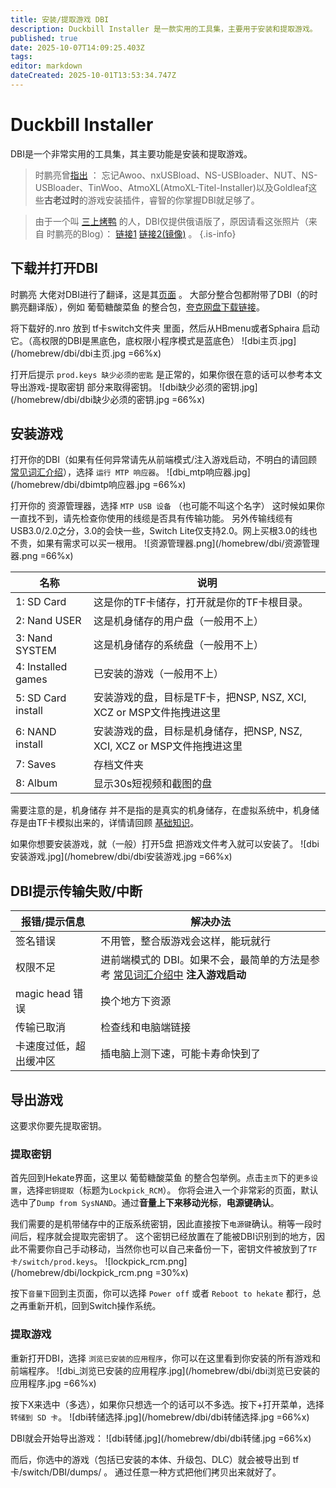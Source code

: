 ```yaml
---
title: 安装/提取游戏 DBI
description: Duckbill Installer 是一款实用的工具集，主要用于安装和提取游戏。
published: true
date: 2025-10-07T14:09:25.403Z
tags: 
editor: markdown
dateCreated: 2025-10-01T13:53:34.747Z
---
```


# Duckbill Installer

DBI是一个非常实用的工具集，其主要功能是安装和提取游戏。

> 时鹏亮曾[指出](https://shipengliang.com/games/switch-dbi-%e5%9b%be%e6%96%87%e4%bd%bf%e7%94%a8%e6%95%99%e7%a8%8b.html) ：
忘记Awoo、nxUSBload、NS-USBloader、NUT、NS-USBloader、TinWoo、AtmoXL(AtmoXL-Titel-Installer)以及Goldleaf这些**古老过时**的游戏安装插件，睿智的你掌握DBI就足够了。

> 由于一个叫 [三上烤鸭](https://space.bilibili.com/679023184) 的人，DBI仅提供俄语版了，原因请看这张照片（来自 时鹏亮的Blog）： [链接1](https://pic.shipengliang.com/wp-content/uploads/2025/05/%E5%85%B3%E4%BA%8EDBI%E4%B8%BA%E4%BB%80%E4%B9%88%E5%8E%BB%E6%8E%89%E4%BA%86%E4%B8%AD%E6%96%87%E7%89%88.png) [链接2(镜像)](https://dl.awa.cool/huangsam04/%E5%85%B3%E4%BA%8EDBI%E4%B8%BA%E4%BB%80%E4%B9%88%E5%8E%BB%E6%8E%89%E4%BA%86%E4%B8%AD%E6%96%87%E7%89%88.png) 。
{.is-info}


## 下载并打开DBI
时鹏亮 大佬对DBI进行了翻译，这是其[页面](https://shipengliang.com/games/%e7%ab%af%e5%8d%88%e8%8a%82%e5%84%bf%e7%ab%a5%e8%8a%82%e7%a4%bc%e7%89%a9%ef%bc%9a%e5%85%a8%e7%90%83%e9%a6%96%e5%8f%91-dbi-%e4%b8%ad%e6%96%87%e7%89%88.html) 。
大部分整合包都附带了DBI（的时鹏亮翻译版），例如 葡萄糖酸菜鱼 的整合包，[夸克网盘下载链接](https://pan.quark.cn/s/3c0d28411181)。

将下载好的.nro 放到 tf卡switch文件夹 里面，然后从HBmenu或者Sphaira 启动它。（高权限的DBI是黑底色，底权限小程序模式是蓝底色）
![dbi主页.jpg](/homebrew/dbi/dbi主页.jpg =66%x)

打开后提示 `prod.keys 缺少必须的密匙` 是正常的，如果你很在意的话可以参考本文 导出游戏-提取密钥 部分来取得密钥。
![dbi缺少必须的密钥.jpg](/homebrew/dbi/dbi缺少必须的密钥.jpg =66%x)
## 安装游戏
打开你的DBI（如果有任何异常请先从前端模式/注入游戏启动，不明白的请回顾 [常见词汇介绍](/CommonTerms)），选择 `运行 MTP 响应器`。
![dbi_mtp响应器.jpg](/homebrew/dbi/dbimtp响应器.jpg =66%x)

打开你的 资源管理器，选择 `MTP USB 设备` （也可能不叫这个名字）
这时候如果你一直找不到，请先检查你使用的线缆是否具有传输功能。
另外传输线缆有USB3.0/2.0之分，3.0的会快一些，Switch Lite仅支持2.0。网上买根3.0的线也不贵，如果有需求可以买一根用。
![资源管理器.png](/homebrew/dbi/资源管理器.png =66%x)

| 名称              | 说明 |
| ----------------- | ---- |
| 1: SD Card        | 这是你的TF卡储存，打开就是你的TF卡根目录。 |
| 2: Nand USER      | 这是机身储存的用户盘（一般用不上） |
| 3: Nand SYSTEM    | 这是机身储存的系统盘（一般用不上） |
| 4: Installed games| 已安装的游戏（一般用不上） |
| 5: SD Card install| 安装游戏的盘，目标是TF卡，把NSP, NSZ, XCI, XCZ or MSP文件拖拽进这里 |
| 6: NAND install   | 安装游戏的盘，目标是机身储存，把NSP, NSZ, XCI, XCZ or MSP文件拖拽进这里 |
| 7: Saves          | 存档文件夹 |
| 8: Album          | 显示30s短视频和截图的盘 |

需要注意的是，机身储存 并不是指的是真实的机身储存，在虚拟系统中，机身储存是由TF卡模拟出来的，详情请回顾 [基础知识](/GettingStarted)。

如果你想要安装游戏，就（一般）打开5盘 把游戏文件考入就可以安装了。
![dbi安装游戏.jpg](/homebrew/dbi/dbi安装游戏.jpg =66%x)

## DBI提示传输失败/中断
| 报错/提示信息       | 解决办法                                                                 |
| -------------------- | ------------------------------------------------------------------------ |
| 签名错误             | 不用管，整合版游戏会这样，能玩就行                                       |
| 权限不足             | 进前端模式的 DBI。如果不会，最简单的方法是参考 [常见词汇介绍中](/CommonTerms) **注入游戏启动** |
| magic head 错误      | 换个地方下资源                                                           |
| 传输已取消           | 检查线和电脑端链接                                                       |
| 卡速度过低，超出缓冲区 | 插电脑上测下速，可能卡寿命快到了                                           |

## 导出游戏
这要求你要先提取密钥。

### 提取密钥
首先回到Hekate界面，这里以 葡萄糖酸菜鱼 的整合包举例。点击`主页`下的`更多设置`，选择`密钥提取`（标题为`Lockpick_RCM`）。
你将会进入一个非常彩的页面，默认选中了`Dump from SysNAND`。通过**音量上下来移动光标**，**电源键确认**。

我们需要的是机带储存中的正版系统密钥，因此直接按下`电源键`确认。稍等一段时间后，程序就会提取完密钥了。
这个密钥已经放置在了能被DBI识别到的地方，因此不需要你自己手动移动，当然你也可以自己来备份一下，密钥文件被放到了`TF卡/switch/prod.keys`。
![lockpick_rcm.png](/homebrew/dbi/lockpick_rcm.png =30%x)


按下`音量下`回到主页面，你可以选择 `Power off` 或者 `Reboot to hekate` 都行，总之再重新开机，回到Switch操作系统。

### 提取游戏
重新打开DBI，选择 `浏览已安装的应用程序`，你可以在这里看到你安装的所有游戏和前端程序。
![dbi_浏览已安装的应用程序.jpg](/homebrew/dbi/dbi浏览已安装的应用程序.jpg =66%x)

按下X来选中（多选），如果你只想选一个的话可以不多选。按下+打开菜单，选择 `转储到 SD 卡`。
![dbi转储选择.jpg](/homebrew/dbi/dbi转储选择.jpg =66%x)

DBI就会开始导出游戏：
![dbi转储.jpg](/homebrew/dbi/dbi转储.jpg =66%x)

而后，你选中的游戏（包括已安装的本体、升级包、DLC）就会被导出到 tf卡/switch/DBI/dumps/ 。
通过任意一种方式把他们拷贝出来就好了。



